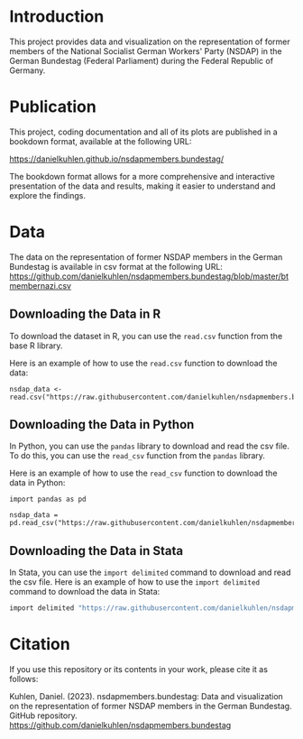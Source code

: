 # Introduction

This project provides data and visualization on the representation of former members of the National Socialist German Workers' Party (NSDAP) in the German Bundestag (Federal Parliament) during the Federal Republic of Germany.

# Publication

This project, coding documentation and all of its plots are published in a bookdown format, available at the following URL:

https://danielkuhlen.github.io/nsdapmembers.bundestag/

The bookdown format allows for a more comprehensive and interactive presentation of the data and results, making it easier to understand and explore the findings. 


# Data

The data on the representation of former NSDAP members in the German Bundestag is available in csv format at the following URL: https://github.com/danielkuhlen/nsdapmembers.bundestag/blob/master/btmembernazi.csv

## Downloading the Data in R

To download the dataset in R, you can use the `read.csv` function from the base R library.

Here is an example of how to use the `read.csv` function to download the data:

```
nsdap_data <- read.csv("https://raw.githubusercontent.com/danielkuhlen/nsdapmembers.bundestag/master/btmembernazi.csv")
```

## Downloading the Data in Python

In Python, you can use the `pandas` library to download and read the csv file. To do this, you can use the `read_csv` function from the `pandas` library.

Here is an example of how to use the `read_csv` function to download the data in Python:

```
import pandas as pd

nsdap_data = pd.read_csv("https://raw.githubusercontent.com/danielkuhlen/nsdapmembers.bundestag/master/btmembernazi.csv")
```

## Downloading the Data in Stata

In Stata, you can use the `import delimited` command to download and read the csv file. 
Here is an example of how to use the `import delimited` command to download the data in Stata:

```stata
import delimited "https://raw.githubusercontent.com/danielkuhlen/nsdapmembers.bundestag/master/btmembernazi.csv", clear
```

# Citation

If you use this repository or its contents in your work, please cite it as follows:

Kuhlen, Daniel. (2023). nsdapmembers.bundestag: Data and visualization on the representation of former NSDAP members in the German Bundestag. GitHub repository. https://github.com/danielkuhlen/nsdapmembers.bundestag


